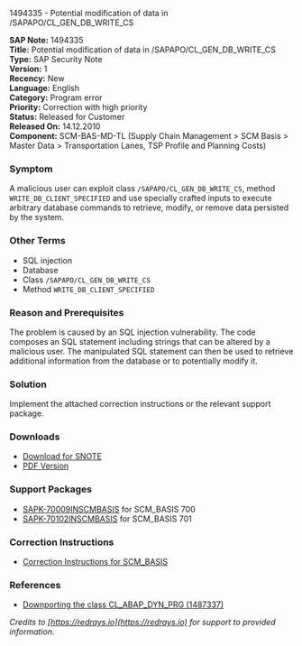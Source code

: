 1494335 - Potential modification of data in /SAPAPO/CL_GEN_DB_WRITE_CS

**SAP Note:** 1494335  
**Title:** Potential modification of data in /SAPAPO/CL_GEN_DB_WRITE_CS  
**Type:** SAP Security Note  
**Version:** 1  
**Recency:** New  
**Language:** English  
**Category:** Program error  
**Priority:** Correction with high priority  
**Status:** Released for Customer  
**Released On:** 14.12.2010  
**Component:** SCM-BAS-MD-TL (Supply Chain Management > SCM Basis > Master Data > Transportation Lanes, TSP Profile and Planning Costs)

### Symptom
A malicious user can exploit class `/SAPAPO/CL_GEN_DB_WRITE_CS`, method `WRITE_DB_CLIENT_SPECIFIED` and use specially crafted inputs to execute arbitrary database commands to retrieve, modify, or remove data persisted by the system.

### Other Terms
- SQL injection
- Database
- Class `/SAPAPO/CL_GEN_DB_WRITE_CS`
- Method `WRITE_DB_CLIENT_SPECIFIED`

### Reason and Prerequisites
The problem is caused by an SQL injection vulnerability. The code composes an SQL statement including strings that can be altered by a malicious user. The manipulated SQL statement can then be used to retrieve additional information from the database or to potentially modify it.

### Solution
Implement the attached correction instructions or the relevant support package.

### Downloads
- [Download for SNOTE](https://notesdownloads.sap.com/note/0040000008843962017)
- [PDF Version](https://userapps.support.sap.com/sap/support/sfm/notes/print/0001494335?language=en-US&token=2111FE9A9F13F431F88792C400DDAC61)

### Support Packages
- [SAPK-70009INSCMBASIS](https://me.sap.com/supportpackage/SAPK-70009INSCMBASIS) for SCM_BASIS 700
- [SAPK-70102INSCMBASIS](https://me.sap.com/supportpackage/SAPK-70102INSCMBASIS) for SCM_BASIS 701

### Correction Instructions
- [Correction Instructions for SCM_BASIS](https://me.sap.com/corrins/0001494335/425)

### References
- [Downporting the class CL_ABAP_DYN_PRG (1487337)](https://me.sap.com/notes/1487337)

*Credits to [https://redrays.io](https://redrays.io) for support to provided information.*